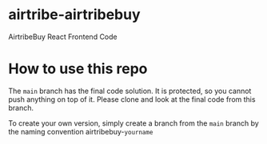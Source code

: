 # airtribe-airtribebuy
AirtribeBuy React Frontend Code

# How to use this repo

The ``main`` branch has the final code solution. It is protected, so you cannot push anything on top of it. Please clone and look at the final code from this branch.

To create your own version, simply create a branch from the ``main`` branch by the naming convention airtribebuy-``yourname``

